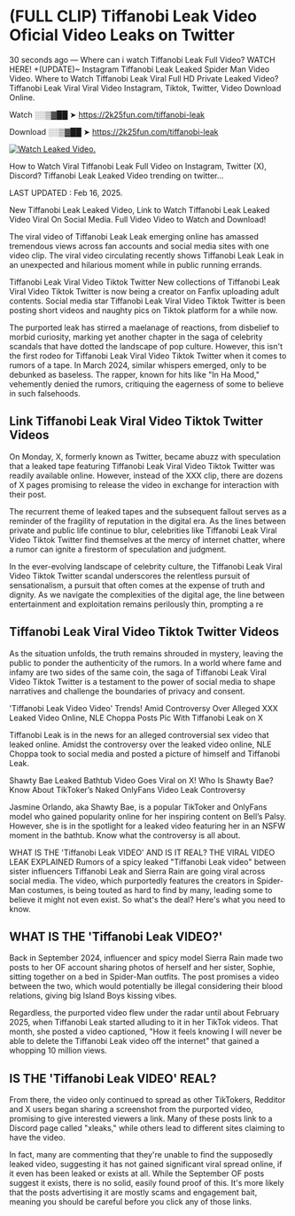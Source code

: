 # (FULL CLIP) Tiffanobi Leak Video Oficial Video Leaks on Twitter

30 seconds ago — Where can i watch Tiffanobi Leak Full Video? WATCH HERE! +(UPDATE)~ Instagram Tiffanobi Leak Leaked Spider Man Video Video. Where to Watch Tiffanobi Leak Viral Full HD Private Leaked Video? Tiffanobi Leak Viral Viral Video Instagram, Tiktok, Twitter, Video Download Online.

Watch ░░▒▓██ ➤ https://2k25fun.com/tiffanobi-leak

Download ░░▒▓██ ➤ https://2k25fun.com/tiffanobi-leak

[![Watch Leaked Video.](https://miro.medium.com/v2/resize:fit:828/format:webp/1*cilzJN44JGOrTw9NJCrNHA.gif "Watch Leaked Video")](https://2k25fun.com/tiffanobi-leak)

How to Watch Viral Tiffanobi Leak Full Video on Instagram, Twitter (X), Discord? Tiffanobi Leak Leaked Video trending on twitter...

LAST UPDATED : Feb 16, 2025.

New Tiffanobi Leak Leaked Video, Link to Watch Tiffanobi Leak Leaked Video Viral On Social Media. Full Video Video to Watch and Download!

The viral video of Tiffanobi Leak Leak emerging online has amassed tremendous views across fan accounts and social media sites with one video clip. The viral video circulating recently shows Tiffanobi Leak Leak in an unexpected and hilarious moment while in public running errands.

Tiffanobi Leak Viral Video Tiktok Twitter New collections of Tiffanobi Leak Viral Video Tiktok Twitter is now being a creator on Fanfix uploading adult contents. Social media star Tiffanobi Leak Viral Video Tiktok Twitter is been posting short videos and naughty pics on Tiktok platform for a while now.

The purported leak has stirred a maelanage of reactions, from disbelief to morbid curiosity, marking yet another chapter in the saga of celebrity scandals that have dotted the landscape of pop culture. However, this isn't the first rodeo for Tiffanobi Leak Viral Video Tiktok Twitter when it comes to rumors of a tape. In March 2024, similar whispers emerged, only to be debunked as baseless. The rapper, known for hits like "In Ha Mood," vehemently denied the rumors, critiquing the eagerness of some to believe in such falsehoods.

## Link Tiffanobi Leak Viral Video Tiktok Twitter Videos

On Monday, X, formerly known as Twitter, became abuzz with speculation that a leaked tape featuring Tiffanobi Leak Viral Video Tiktok Twitter was readily available online. However, instead of the XXX clip, there are dozens of X pages promising to release the video in exchange for interaction with their post.

The recurrent theme of leaked tapes and the subsequent fallout serves as a reminder of the fragility of reputation in the digital era. As the lines between private and public life continue to blur, celebrities like Tiffanobi Leak Viral Video Tiktok Twitter find themselves at the mercy of internet chatter, where a rumor can ignite a firestorm of speculation and judgment.

In the ever-evolving landscape of celebrity culture, the Tiffanobi Leak Viral Video Tiktok Twitter scandal underscores the relentless pursuit of sensationalism, a pursuit that often comes at the expense of truth and dignity. As we navigate the complexities of the digital age, the line between entertainment and exploitation remains perilously thin, prompting a re

##  Tiffanobi Leak Viral Video Tiktok Twitter Videos

As the situation unfolds, the truth remains shrouded in mystery, leaving the public to ponder the authenticity of the rumors. In a world where fame and infamy are two sides of the same coin, the saga of Tiffanobi Leak Viral Video Tiktok Twitter is a testament to the power of social media to shape narratives and challenge the boundaries of privacy and consent.

'Tiffanobi Leak Video Video' Trends! Amid Controversy Over Alleged XXX Leaked Video Online, NLE Choppa Posts Pic With Tiffanobi Leak on X

Tiffanobi Leak is in the news for an alleged controversial sex video that leaked online. Amidst the controversy over the leaked video online, NLE Choppa took to social media and posted a picture of himself and Tiffanobi Leak.

Shawty Bae Leaked Bathtub Video Goes Viral on X! Who Is Shawty Bae? Know About TikToker’s Naked OnlyFans Video Leak Controversy

Jasmine Orlando, aka Shawty Bae, is a popular TikToker and OnlyFans model who gained popularity online for her inspiring content on Bell’s Palsy. However, she is in the spotlight for a leaked video featuring her in an NSFW moment in the bathtub. Know what the controversy is all about.

WHAT IS THE 'Tiffanobi Leak VIDEO' AND IS IT REAL? THE VIRAL VIDEO LEAK EXPLAINED Rumors of a spicy leaked "Tiffanobi Leak video" between sister influencers Tiffanobi Leak and Sierra Rain are going viral across social media. The video, which purportedly features the creators in Spider-Man costumes, is being touted as hard to find by many, leading some to believe it might not even exist. So what's the deal? Here's what you need to know.

## WHAT IS THE 'Tiffanobi Leak VIDEO?'

Back in September 2024, influencer and spicy model Sierra Rain made two posts to her OF account sharing photos of herself and her sister, Sophie, sitting together on a bed in Spider-Man outfits. The post promises a video between the two, which would potentially be illegal considering their blood relations, giving big Island Boys kissing vibes.

Regardless, the purported video flew under the radar until about February 2025, when Tiffanobi Leak started alluding to it in her TikTok videos. That month, she posted a video captioned, "How it feels knowing I will never be able to delete the Tiffanobi Leak video off the internet" that gained a whopping 10 million views.

## IS THE 'Tiffanobi Leak VIDEO' REAL?

From there, the video only continued to spread as other TikTokers, Redditor and X users began sharing a screenshot from the purported video, promising to give interested viewers a link. Many of these posts link to a Discord page called "xleaks," while others lead to different sites claiming to have the video.

In fact, many are commenting that they're unable to find the supposedly leaked video, suggesting it has not gained significant viral spread online, if it even has been leaked or exists at all. While the September OF posts suggest it exists, there is no solid, easily found proof of this. It's more likely that the posts advertising it are mostly scams and engagement bait, meaning you should be careful before you click any of those links.